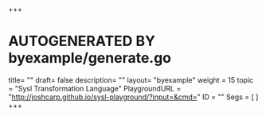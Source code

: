 +++
# AUTOGENERATED BY byexample/generate.go
title= ""
draft= false
description= ""
layout= "byexample"
weight = 15
topic = "Sysl Transformation Language"
PlaygroundURL = "http://joshcarp.github.io/sysl-playground/?input=&cmd="
ID = ""
Segs = [
]
+++



